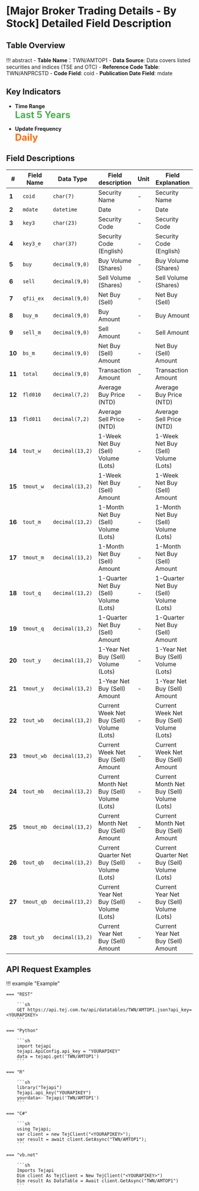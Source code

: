 # [Major Broker Trading Details - By Stock] Detailed Field Description


## Table Overview

!!! abstract
    - **Table Name**：TWN/AMTOP1
    - **Data Source**: Data covers listed securities and indices (TSE and OTC)
    - **Reference Code Table**: TWN/ANPRCSTD
    - **Code Field**: coid
    - **Publication Date Field**: mdate


## Key Indicators

<div class="grid cards" markdown>

<!-- -   __Number of Records__

    ---

    Over 5,799 -->

- __Time Range__  
  **<span style="font-size: 1.8em; color: #4caf50;">Last 5 Years</span>**

- __Update Frequency__  
  **<span style="font-size: 1.8em; color: #ff6d00;">Daily</span>**

</div>


## Field Descriptions

| **#** | Field Name     | Data Type       | Field description                     | Unit | Field Explanation                                                                                  |
|-------|----------------|------------------|-----------------------------------------|------|----------------------------------------------------------------------------------------------|
| **1**  | `coid`         | `char(7)`        | Security Name   | -  | Security Name   |
| **2**  | `mdate`        | `datetime`       | Date | -    | Date  |
| **3**  | `key3`         | `char(23)`   | Security Code  | -    |Security Code |
| **4**  | `key3_e`        | `char(37)`   | Security Code (English) | -    | Security Code (English) |
| **5**  | `buy`   | `decimal(9,0)`       | Buy Volume (Shares)    | -    | Buy Volume (Shares) |
| **6**  | `sell`   | `decimal(9,0)`       | Sell Volume (Shares) | -    | Sell Volume (Shares) |
| **7**  | `qfii_ex`      | `decimal(9,0)`       | Net Buy (Sell) | -    | Net Buy (Sell) |
| **8**  | `buy_m`      | `decimal(9,0)`       | Buy Amount | -   | Buy Amount |
| **9**  | `sell_m`        | `decimal(9,0)`   | Sell Amount | -   | Sell Amount |
| **10** | `bs_m`        | `decimal(9,0)`   | Net Buy (Sell) Amount | -   | Net Buy (Sell) Amount |
| **11** | `total`       | `decimal(9,0)`  | Transaction Amount | -   | Transaction Amount |
| **12** | `fld010`      | `decimal(7,2)`   | Average Buy Price (NTD) |-    | Average Buy Price (NTD) |
| **13** | `fld011`       | `decimal(7,2)`   | Average Sell Price (NTD) | -    | Average Sell Price (NTD) |
| **14** | `tout_w`       | `decimal(13,2)`   | 1-Week Net Buy (Sell) Volume (Lots) | - | 1-Week Net Buy (Sell) Volume (Lots) |
| **15** | `tmout_w`       | `decimal(13,2)`   | 1-Week Net Buy (Sell) Amount | - | 1-Week Net Buy (Sell) Amount |
| **16** | `tout_m`     | `decimal(13,2)`   | 1-Month Net Buy (Sell) Volume (Lots) | -    | 1-Month Net Buy (Sell) Volume (Lots) |
| **17** | `tmout_m`          | `decimal(13,2)`       | 1-Month Net Buy (Sell) Amount | -    | 1-Month Net Buy (Sell) Amount |
| **18** | `tout_q`        | `decimal(13,2)`  | 1-Quarter Net Buy (Sell) Volume (Lots) | -   | 1-Quarter Net Buy (Sell) Volume (Lots) |
| **19** | `tmout_q`         | `decimal(13,2)`   | 1-Quarter Net Buy (Sell) Amount | -   | 1-Quarter Net Buy (Sell) Amount |
| **20** | `tout_y`        | `decimal(13,2)`   | 1-Year Net Buy (Sell) Volume (Lots) | - | 1-Year Net Buy (Sell) Volume (Lots) |
| **21** | `tmout_y`        | `decimal(13,2)`   | 1-Year Net Buy (Sell) Amount | -    | 1-Year Net Buy (Sell) Amount |
| **22** | `tout_wb`       | `decimal(13,2)`       | Current Week Net Buy (Sell) Volume (Lots) | -    | Current Week Net Buy (Sell) Volume (Lots) |
| **23** | `tmout_wb`       | `decimal(13,2)`   | Current Week Net Buy (Sell) Amount | - | Current Week Net Buy (Sell) Amount |
| **24** | `tout_mb`        | `decimal(13,2)`   | Current Month Net Buy (Sell) Volume (Lots) | - | Current Month Net Buy (Sell) Volume (Lots) |
| **25** | `tmout_mb`       | `decimal(13,2)`   | Current Month Net Buy (Sell) Amount | - | Current Month Net Buy (Sell) Amount |
| **26** | `tout_qb`        | `decimal(13,2)`   | Current Quarter Net Buy (Sell) Volume (Lots) | - | Current Quarter Net Buy (Sell) Volume (Lots) |
| **27** | `tmout_qb`      | `decimal(13,2)`   | Current Year Net Buy (Sell) Volume (Lots) | - | Current Year Net Buy (Sell) Volume (Lots) |
| **28** | `tout_yb`       | `decimal(13,2)`        | Current Year Net Buy (Sell) Amount | -    | Current Year Net Buy (Sell) Amount |

## API Request Examples

!!! example "Example"

    === "REST"

        ```sh
        GET https://api.tej.com.tw/api/datatables/TWN/AMTOP1.json?api_key=<YOURAPIKEY>
        ```

    === "Python"

        ```sh
        import tejapi
        tejapi.ApiConfig.api_key = "YOURAPIKEY"
        data = tejapi.get('TWN/AMTOP1')
        ```
    
    === "R"

        ```sh
        library("Tejapi")
        Tejapi.api_key("YOURAPIKEY")
        yourdata<- Tejapi('TWN/AMTOP1')
        ```
    
    === "C#"

        ```sh
        using Tejapi;
        var client = new TejClient("<YOURAPIKEY>");
        var result = await client.GetAsync("TWN/AMTOP1");
        ```
    
    === "vb.net"

        ```sh
        Imports Tejapi
        Dim client As TejClient = New TejClient("<YOURAPIKEY>")
        Dim result As DataTable = Await client.GetAsync("TWN/AMTOP1")
        ```
    
